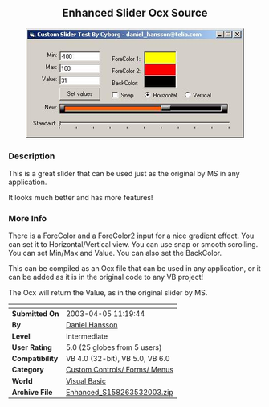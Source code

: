 ﻿<div align="center">

## Enhanced Slider Ocx Source

<img src="PIC200353924496529.jpg">
</div>

### Description

This is a great slider that can be used just as the original by MS in any application.

It looks much better and has more features!
 
### More Info
 
There is a ForeColor and a ForeColor2 input for a nice gradient effect. You can set it to Horizontal/Vertical view. You can use snap or smooth scrolling. You can set Min/Max and Value. You can also set the BackColor.

This can be compiled as an Ocx file that can be used in any application, or it can be added as it is in the original code to any VB project!

The Ocx will return the Value, as in the original slider by MS.


<span>             |<span>
---                |---
**Submitted On**   |2003-04-05 11:19:44
**By**             |[Daniel Hansson](https://github.com/Planet-Source-Code/PSCIndex/blob/master/ByAuthor/daniel-hansson.md)
**Level**          |Intermediate
**User Rating**    |5.0 (25 globes from 5 users)
**Compatibility**  |VB 4\.0 \(32\-bit\), VB 5\.0, VB 6\.0
**Category**       |[Custom Controls/ Forms/  Menus](https://github.com/Planet-Source-Code/PSCIndex/blob/master/ByCategory/custom-controls-forms-menus__1-4.md)
**World**          |[Visual Basic](https://github.com/Planet-Source-Code/PSCIndex/blob/master/ByWorld/visual-basic.md)
**Archive File**   |[Enhanced\_S158263532003\.zip](https://github.com/Planet-Source-Code/daniel-hansson-enhanced-slider-ocx-source__1-45210/archive/master.zip)









